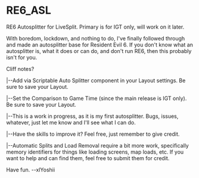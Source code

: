# RE6_ASL
RE6 Autosplitter for LiveSplit. Primary is for IGT only, will work on it later.

With boredom, lockdown, and nothing to do, I've finally followed through and made an autosplitter base for Resident Evil 6. If you don't know what an autosplitter is, what it does or can do, and don't run RE6, then this probably isn't for you.

Cliff notes?

|--Add via Scriptable Auto Splitter component in your Layout settings. Be sure to save your Layout.

|--Set the Comparison to Game Time (since the main release is IGT only). Be sure to save your Layout.

|--This is a work in progress, as it is my first autosplitter. Bugs, issues, whatever, just let me know and I'll see what I can do.

|--Have the skills to improve it? Feel free, just remember to give credit.

|--Automatic Splits and Load Removal require a bit more work, specifically memory identifiers for things like loading screens, map loads, etc. If you want to help and can find them, feel free to submit them for credit.


Have fun.
--xlYoshii
